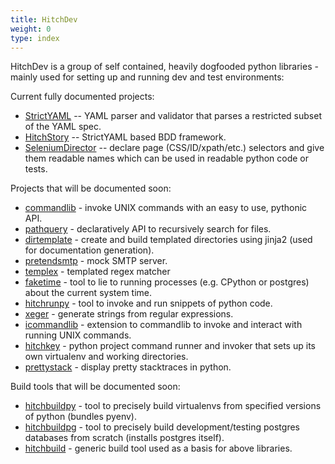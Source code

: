 ```yaml
---
title: HitchDev
weight: 0
type: index
---
```


HitchDev is a group of self contained, heavily dogfooded python libraries - mainly used for setting up and running dev and test environments:

Current fully documented projects:

- [StrictYAML](strictyaml) -- YAML parser and validator that parses a restricted subset of the YAML spec.
- [HitchStory](hitchstory) -- StrictYAML based BDD framework.
- [SeleniumDirector](seleniumdirector) -- declare page (CSS/ID/xpath/etc.) selectors and give them readable names which can be used in readable python code or tests.

Projects that will be documented soon:

- [commandlib](https://github.com/crdoconnor/commandlib) - invoke UNIX commands with an easy to use, pythonic API.
- [pathquery](https://github.com/crdoconnor/pathquery) - declaratively API to recursively search for files.
- [dirtemplate](https://github.com/hitchdev/dirtemplate) - create and build templated directories using jinja2 (used for documentation generation).
- [pretendsmtp](https://github.com/hitchdev/pretendsmtp) - mock SMTP server.
- [templex](https://github.com/crdoconnor/templex) - templated regex matcher
- [faketime](https://github.com/crdoconnor/commandlib) - tool to lie to running processes (e.g. CPython or postgres) about the current system time.
- [hitchrunpy](https://github.com/hitchdev/hitchrunpy) - tool to invoke and run snippets of python code.
- [xeger](https://github.com/crdoconnor/xeger) - generate strings from regular expressions.
- [icommandlib](https://github.com/crdoconnor/icommandlib) - extension to commandlib to invoke and interact with running UNIX commands.
- [hitchkey](https://github.com/hitchdev/hitchkey) - python project command runner and invoker that sets up its own virtualenv and working directories.
- [prettystack](https://github.com/crdoconnor/prettystack) - display pretty stacktraces in python.

Build tools that will be documented soon:

- [hitchbuildpy](https://github.com/hitchdev/hitchbuildpy) - tool to precisely build virtualenvs from specified versions of python (bundles pyenv).
- [hitchbuildpg](https://github.com/hitchdev/hitchbuildpg) - tool to precisely build development/testing postgres databases from scratch (installs postgres itself).
- [hitchbuild](https://github.com/hitchdev/hitchbuild) - generic build tool used as a basis for above libraries.
